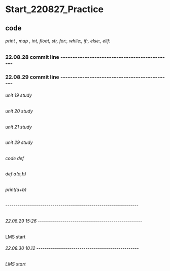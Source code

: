 # Start_220827_Practice
## code
###### print , map , int, float, str, for:, while:, if:, else:, elif:
### 22.08.28 commit line ----------------------------------------------
### 22.08.29 commit line ----------------------------------------------
###### unit 19 study
###### unit 20 study
###### unit 21 study
###### unit 29 study
###### code def
###### def a(a,b)
###### print(a+b)
###### -----------------------------------------------------------------
###### 22.08.29 15:26 ---------------------------------------------------
LMS start
###### 22.08.30 10.12 --------------------------------------------------
###### LMS start
